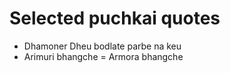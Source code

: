 # Selected puchkai quotes

* Dhamoner Dheu bodlate parbe na keu
* Arimuri bhangche = Armora bhangche
